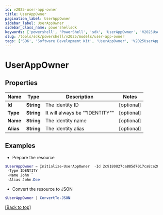 ```yaml
---
id: v2025-user-app-owner
title: UserAppOwner
pagination_label: UserAppOwner
sidebar_label: UserAppOwner
sidebar_class_name: powershellsdk
keywords: ['powershell', 'PowerShell', 'sdk', 'UserAppOwner', 'V2025UserAppOwner'] 
slug: /tools/sdk/powershell/v2025/models/user-app-owner
tags: ['SDK', 'Software Development Kit', 'UserAppOwner', 'V2025UserAppOwner']
---
```



# UserAppOwner

## Properties

Name | Type | Description | Notes
------------ | ------------- | ------------- | -------------
**Id** | **String** | The identity ID | [optional] 
**Type** | **String** | It will always be ""IDENTITY"" | [optional] 
**Name** | **String** | The identity name | [optional] 
**Alias** | **String** | The identity alias | [optional] 

## Examples

- Prepare the resource
```powershell
$UserAppOwner = Initialize-UserAppOwner  -Id 2c9180827ca885d7017ca8ce28a000eb `
 -Type IDENTITY `
 -Name John `
 -Alias John.Doe
```

- Convert the resource to JSON
```powershell
$UserAppOwner | ConvertTo-JSON
```


[[Back to top]](#) 

